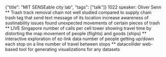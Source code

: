 {"title": "MIT SENSEable city lab", "tags": ["talk"]}
1022
speaker: Oliver Senn
** Trash track
removal chain not well studied compared to supply chain
trash tag that send text message of its location
increase awareness of sustinability issues
found unexpected movements of certain pieces of trash
** LIVE Singapore
number of calls per cell tower
showing travel time by distorting the map
movement of people (flights) and goods (ships)
** interactive exploration of ez-link data
number of people getting up/down each stop on a line
number of travel between stops
** datacollider
web-based tool for generating visualizations for any datasets
